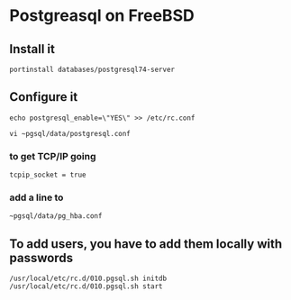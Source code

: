 # Postgreasql on FreeBSD

## Install it

```
portinstall databases/postgresql74-server
```

## Configure it

```
echo postgresql_enable=\"YES\" >> /etc/rc.conf
```

```
vi ~pgsql/data/postgresql.conf
```

### to get TCP/IP going

```
tcpip_socket = true
```

### add a line to

```
~pgsql/data/pg_hba.conf
```

## To add users, you have to add them locally with passwords

```
/usr/local/etc/rc.d/010.pgsql.sh initdb
/usr/local/etc/rc.d/010.pgsql.sh start
```